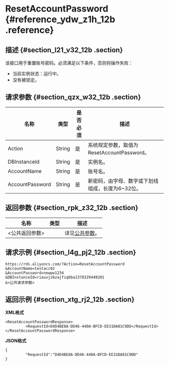 # ResetAccountPassword {#reference_ydw_z1h_12b .reference}

## 描述 {#section_l21_v32_12b .section}

该接口用于重置账号密码。必须满足以下条件，否则将操作失败：

-   当前实例状态：运行中。
-   没有被锁定。

## 请求参数 {#section_qzx_w32_12b .section}

|名称|类型|是否必须|描述|
|--|--|----|--|
|Action|String|是|系统规定参数，取值为ResetAccountPassword。|
|DBInstanceId|String|是|实例名。|
|AccountName|String|是|账号名。|
|AccountPassword|String|是|新密码，由字母、数字或下划线组成，长度为6~32位。|

## 返回参数 {#section_rpk_z32_12b .section}

|名称|类型|描述|
|--|--|--|
|<公共返回参数\>| |详见[公共参数](cn.zh-CN/API参考/使用API/公共参数.md#)。|

## 请求示例 {#section_l4g_pj2_12b .section}

```
https://rds.aliyuncs.com/?Action=ResetAccountPassword
&AccountName=testacc02
&AccountPassword=newpw1234
&DBInstanceId=riauvjz6zajfiq6ba1370329449201
&<公共请求参数>
```

## 返回示例 {#section_xtg_rj2_12b .section}

**XML格式**

```
<ResetAccountPasswordResponse>
         <RequestId>D4D4BE8A-DD46-440A-BFCD-EE31DA81C9DD</RequestId>
</ResetAccountPasswordResponse>
```

**JSON格式**

```
{
         "RequestId":"D4D4BE8A-DD46-440A-BFCD-EE31DA81C9DD"
}
```

